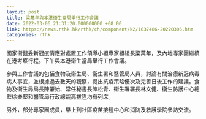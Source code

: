 ```yaml
---
layout: post
title: 梁萬年與本港衞生當局舉行工作會議
date: 2022-03-06 21:31:20.000000000 +08:00
link: https://news.rthk.hk/rthk/ch/component/k2/1637486-20220306.htm
categories: rthk
---
```


國家衞健委新冠疫情應對處置工作領導小組專家組組長梁萬年，及內地專家團繼續在港考察行程。下午與本港衞生當局舉行工作會議。

參與工作會議的包括食物及衞生局、衞生署和醫管局人員，討論有關治療新冠病毒病人事宜，並根據過去數天的觀察，提出抗疫策略優次及完善日後工作的建議。食物及衞生局局長陳肇始、常任秘書長陳松青、衞生署署長林文健、衞生防護中心總監徐樂堅和醫管局行政總裁高拔陞均有列席。

另外，部分專家團成員，早上到社區疫苗接種中心和消防及救護學院參訪交流。
